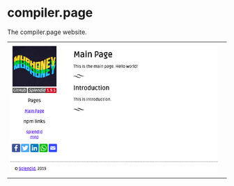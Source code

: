 # compiler.page
The compiler.page website.

<table><th><td><a href="https://compiler.page"></a></td></th><tr><td><a href="https://compiler.page"><img src="screenshots/index.png"></a></td></tr></table>